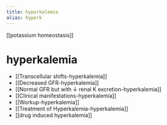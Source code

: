 ```yaml
---
title: hyperkalemia
alias: hyperk
---
```


[[potassium homeostasis]]

# hyperkalemia

- [[Transcellular shifts-hyperkalemia]]
- [[Decreased GFR-hyperkalemia]]
- [[Normal GFR but with ↓ renal K excretion-hyperkalemia]]
- [[Clinical manifestations-hyperkalemia]]
- [[Workup-hyperkalemia]]
- [[Treatment of Hyperkalemia-hyperkalemia]]
- [[drug induced hyperkalemia]]
